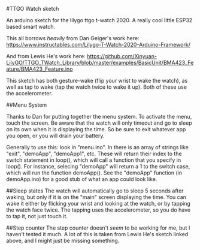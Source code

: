 #TTGO Watch sketch

An arduino sketch for the lilygo ttgo t-watch 2020.  A really cool little ESP32 based smart watch.

This all borrows *heavily* from Dan Geiger's work here: https://www.instructables.com/Lilygo-T-Watch-2020-Arduino-Framework/

And from Lewis He's work here: https://github.com/Xinyuan-LilyGO/TTGO_TWatch_Library/blob/master/examples/BasicUnit/BMA423_Feature/BMA423_Feature.ino

This sketch has both gesture-wake (flip your wrist to wake the watch), as well as tap to wake (tap the watch twice to wake it up).  Both of these use the accelerometer. 

##Menu System

Thanks to Dan for putting together the menu system.  To activate the menu, touch the screen.  Be aware that the watch will only timeout and go to sleep on its own when it is displaying the time.  So be sure to exit whatever app you open, or you will drain your battery.

Generally to use this: look in "menu.ino".  In there is an array of strings like "exit", "demoApp", "demoApp1", etc.  These will return their index to the switch statement in loop(), which will call a function that you specify in loop().  For instance, selecing "demoApp" will return a 1 to the switch case, which will run the function demoApp().  See the "demoApp" function (in demoApp.ino) for a good stub of what an app could look like.

##Sleep states
The watch will automatically go to sleep 5 seconds after waking, but only if it is on the "main" screen displaying the time.  You can wake it either by flicking your wrist and looking at the watch, or by tapping the watch face twice.  The tapping uses the accelerometer, so you do have to tap it, not just touch it.

##Step counter
The step counter doesn't *seem* to be working for me, but I haven't tested it much.  A lot of this is taken from Lewis He's sketch linked above, and I might just be missing something.
